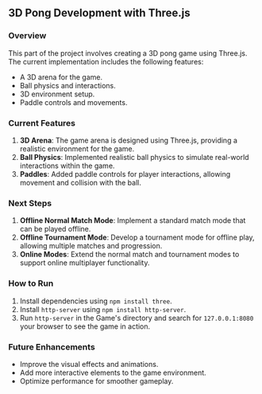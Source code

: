 ## 3D Pong Development with Three.js

### Overview
This part of the project involves creating a 3D pong game using Three.js. The current implementation includes the following features:
- A 3D arena for the game.
- Ball physics and interactions.
- 3D environment setup.
- Paddle controls and movements.

### Current Features
1. **3D Arena**: The game arena is designed using Three.js, providing a realistic environment for the game.
2. **Ball Physics**: Implemented realistic ball physics to simulate real-world interactions within the game.
3. **Paddles**: Added paddle controls for player interactions, allowing movement and collision with the ball.

### Next Steps
1. **Offline Normal Match Mode**: Implement a standard match mode that can be played offline.
2. **Offline Tournament Mode**: Develop a tournament mode for offline play, allowing multiple matches and progression.
3. **Online Modes**: Extend the normal match and tournament modes to support online multiplayer functionality.

### How to Run
1. Install dependencies using `npm install three`.
2. Install `http-server` using `npm install http-server`.
3. Run `http-server` in the Game's directory and search for `127.0.0.1:8080` your browser to see the game in action.

### Future Enhancements
- Improve the visual effects and animations.
- Add more interactive elements to the game environment.
- Optimize performance for smoother gameplay.

